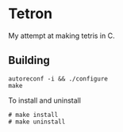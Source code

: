 # Tetron

My attempt at making tetris in C.

## Building
```
autoreconf -i && ./configure
make
```

To install and uninstall
```
# make install
# make uninstall
```


